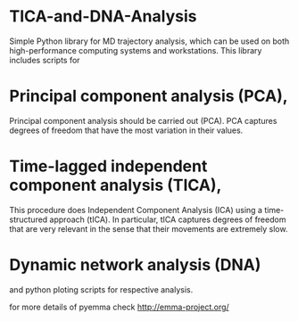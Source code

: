 # TICA-and-DNA-Analysis

Simple Python library for MD trajectory analysis, which can be used on both high-performance computing systems and workstations. 
This library includes scripts for
# Principal component analysis (PCA),
Principal component analysis should be carried out (PCA). PCA captures degrees of freedom that have the most variation in their values.

# Time-lagged independent component analysis (TICA),
This procedure does Independent Component Analysis (ICA) using a time-structured approach (tICA).
In particular, tICA captures degrees of freedom that are very relevant in the sense that their movements are extremely slow.

# Dynamic network analysis (DNA)
and python ploting scripts for respective analysis.

for more details of pyemma check http://emma-project.org/
